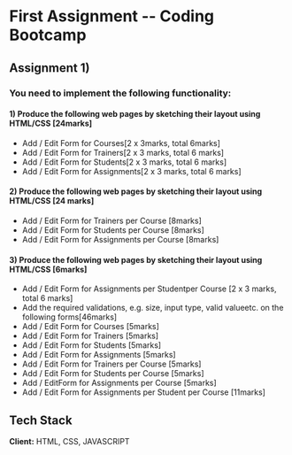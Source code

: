 
# First Assignment -- Coding Bootcamp #

## Assignment 1) ##
### You need to implement the following functionality: ###

#### 1) Produce the following web pages by sketching their layout using HTML/CSS [24marks] ####
+ Add / Edit Form for Courses[2 x 3marks, total 6marks]
+ Add / Edit Form for Trainers[2 x 3 marks, total 6 marks]
+ Add / Edit Form for Students[2 x 3 marks, total 6 marks]
+ Add / Edit Form for Assignments[2 x 3 marks, total 6 marks]

#### 2) Produce the following web pages by sketching their layout using HTML/CSS [24 marks] ####
+ Add / Edit Form for Trainers per Course [8marks]
+ Add / Edit Form for Students per Course [8marks]
+ Add / Edit Form for Assignments per Course [8marks]

#### 3) Produce the following web pages by sketching their layout using HTML/CSS [6marks] ####
+ Add / Edit Form for Assignments per Studentper Course [2 x 3 marks, total 6 marks]
+ Add the required validations, e.g. size, input type, valid valueetc. on the following forms[46marks]
+ Add / Edit Form for Courses [5marks]
+ Add / Edit Form for Trainers [5marks]
+ Add / Edit Form for Students [5marks]
+ Add / Edit Form for Assignments [5marks]
+ Add / Edit Form for Trainers per Course [5marks]
+ Add / Edit Form for Students per Course [5marks]
+ Add / EditForm for Assignments per Course [5marks]
+ Add / Edit Form for Assignments per Student per Course [11marks]




## Tech Stack ##

**Client:** HTML, CSS, JAVASCRIPT



